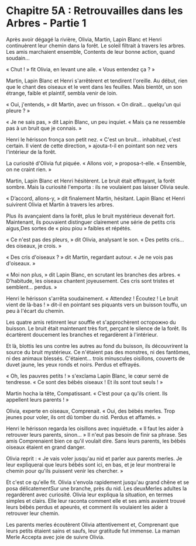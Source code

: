 # Chapitre 5A : Retrouvailles dans les Arbres - Partie 1

Après avoir dégagé la rivière, Olivia, Martin, Lapin Blanc et Henri continuèrent leur chemin dans la forêt. Le soleil filtrait à travers les arbres. Les amis marchaient ensemble, Contents de leur bonne action, quand soudain…

« Chut ! » fit Olivia, en levant une aile. « Vous entendez ça ? »

Martin, Lapin Blanc et Henri s'arrêtèrent et tendirent l'oreille. Au début, rien que le chant des oiseaux et le vent dans les feuilles. Mais bientôt, un son étrange, faible et plaintif, sembla venir de loin.

« Oui, j'entends, » dit Martin, avec un frisson. « On dirait… quelqu'un qui pleure ? »

« Je ne sais pas, » dit Lapin Blanc, un peu inquiet. « Mais ça ne ressemble pas à un bruit que je connais. »

Henri le hérisson fronça son petit nez. « C'est un bruit… inhabituel, c'est certain. Il vient de cette direction, » ajouta-t-il en pointant son nez vers l'intérieur de la forêt.

La curiosité d'Olivia fut piquée. « Allons voir, » proposa-t-elle. « Ensemble, on ne craint rien. »

Martin, Lapin Blanc et Henri hésitèrent. Le bruit était effrayant, la forêt sombre. Mais la curiosité l'emporta : ils ne voulaient pas laisser Olivia seule.

« D’accord, allons-y, » dit finalement Martin, hésitant. Lapin Blanc et Henri suivirent Olivia et Martin à travers les arbres.

Plus ils avançaient dans la forêt, plus le bruit mystérieux devenait fort. Maintenant, ils pouvaient distinguer clairement une série de petits cris aigus,Des sortes de « piou piou » faibles et répétés.

« Ce n'est pas des pleurs, » dit Olivia, analysant le son. « Des petits cris… des oiseaux, je crois. »

« Des cris d'oiseaux ? » dit Martin, regardant autour. « Je ne vois pas d'oiseaux. »

« Moi non plus, » dit Lapin Blanc, en scrutant les branches des arbres. « D’habitude, les oiseaux chantent joyeusement. Ces cris sont tristes et semblent… perdus. »

Henri le hérisson s'arrêta soudainement. « Attendez ! Écoutez ! Le bruit vient de là-bas ! » dit-il en pointant ses piquants vers un buisson touffu, un peu à l'écart du chemin.

Les quatre amis retinrent leur souffle et s'approchèrent осторожно du buisson. Le bruit était maintenant très fort, perçant le silence de la forêt. Ils écartèrent doucement les branches et regardèrent à l'intérieur.

Et là, blottis les uns contre les autres au fond du buisson, ils découvrirent la source du bruit mystérieux. Ce n'étaient pas des monstres, ni des fantômes, ni des animaux blessés. C'étaient… trois minuscules oisillons, couverts de duvet jaune, les yeux ronds et noirs. Perdus et effrayés.

« Oh, les pauvres petits ! » s'exclama Lapin Blanc, le cœur serré de tendresse. « Ce sont des bébés oiseaux ! Et ils sont tout seuls ! »

Martin hocha la tête, Compatissant. « C’est pour ça qu'ils crient. Ils appellent leurs parents ! »

Olivia, experte en oiseaux, Comprenait. « Oui, des bébés merles. Trop jeunes pour voler, ils ont dû tomber du nid. Perdus et affamés. »

Henri le hérisson regarda les oisillons avec inquiétude. « Il faut les aider à retrouver leurs parents, sinon… » Il n'eut pas besoin de finir sa phrase. Ses amis Comprenaient bien ce qu'il voulait dire. Sans leurs parents, les bébés oiseaux étaient en grand danger.

Olivia reprit : « Je vais voler jusqu'au nid et parler aux parents merles. Je leur expliquerai que leurs bébés sont ici, en bas, et je leur montrerai le chemin pour qu'ils puissent venir les chercher. »

Et c'est ce qu'elle fit. Olivia s'envola rapidement jusqu'au grand chêne et se posa délicatementSur une branche, près du nid. Les deuxMerles adultes la regardèrent avec curiosité. Olivia leur expliqua la situation, en termes simples et clairs. Elle leur raconta comment elle et ses amis avaient trouvé leurs bébés perdus et apeurés, et comment ils voulaient les aider à retrouver leur chemin.

Les parents merles écoutèrent Olivia attentivement et, Comprenant que leurs petits étaient sains et saufs, leur gratitude fut immense. La maman Merle Accepta avec joie de suivre Olivia.